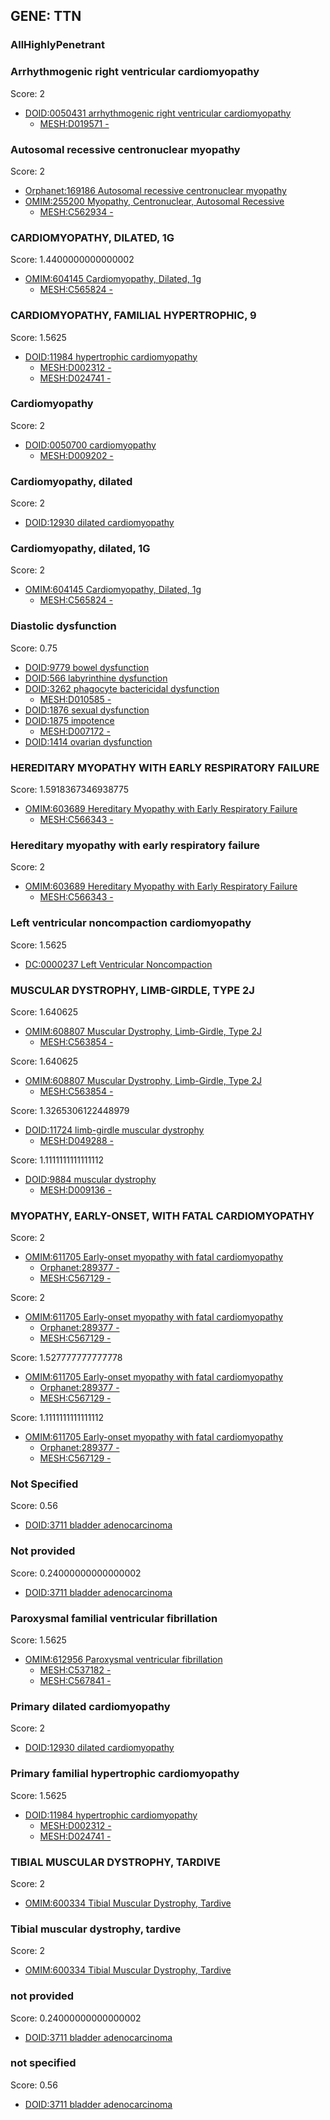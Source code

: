 
## GENE: TTN

### AllHighlyPenetrant

### Arrhythmogenic right ventricular cardiomyopathy

Score: 2

 * [DOID:0050431 arrhythmogenic right ventricular cardiomyopathy](http://beta.monarchinitiative.org/disease/DOID:0050431)
    * [MESH:D019571 -](http://beta.monarchinitiative.org/disease/MESH:D019571)

### Autosomal recessive centronuclear myopathy

Score: 2

 * [Orphanet:169186 Autosomal recessive centronuclear myopathy](http://beta.monarchinitiative.org/disease/Orphanet:169186)
 * [OMIM:255200 Myopathy, Centronuclear, Autosomal Recessive](http://beta.monarchinitiative.org/disease/OMIM:255200)
    * [MESH:C562934 -](http://beta.monarchinitiative.org/disease/MESH:C562934)

### CARDIOMYOPATHY, DILATED, 1G

Score: 1.4400000000000002

 * [OMIM:604145 Cardiomyopathy, Dilated, 1g](http://beta.monarchinitiative.org/disease/OMIM:604145)
    * [MESH:C565824 -](http://beta.monarchinitiative.org/disease/MESH:C565824)

### CARDIOMYOPATHY, FAMILIAL HYPERTROPHIC, 9

Score: 1.5625

 * [DOID:11984 hypertrophic cardiomyopathy](http://beta.monarchinitiative.org/disease/DOID:11984)
    * [MESH:D002312 -](http://beta.monarchinitiative.org/disease/MESH:D002312)
    * [MESH:D024741 -](http://beta.monarchinitiative.org/disease/MESH:D024741)

### Cardiomyopathy

Score: 2

 * [DOID:0050700 cardiomyopathy](http://beta.monarchinitiative.org/disease/DOID:0050700)
    * [MESH:D009202 -](http://beta.monarchinitiative.org/disease/MESH:D009202)

### Cardiomyopathy, dilated

Score: 2

 * [DOID:12930 dilated cardiomyopathy](http://beta.monarchinitiative.org/disease/DOID:12930)

### Cardiomyopathy, dilated, 1G

Score: 2

 * [OMIM:604145 Cardiomyopathy, Dilated, 1g](http://beta.monarchinitiative.org/disease/OMIM:604145)
    * [MESH:C565824 -](http://beta.monarchinitiative.org/disease/MESH:C565824)

### Diastolic dysfunction

Score: 0.75

 * [DOID:9779 bowel dysfunction](http://beta.monarchinitiative.org/disease/DOID:9779)
 * [DOID:566 labyrinthine dysfunction](http://beta.monarchinitiative.org/disease/DOID:566)
 * [DOID:3262 phagocyte bactericidal dysfunction](http://beta.monarchinitiative.org/disease/DOID:3262)
    * [MESH:D010585 -](http://beta.monarchinitiative.org/disease/MESH:D010585)
 * [DOID:1876 sexual dysfunction](http://beta.monarchinitiative.org/disease/DOID:1876)
 * [DOID:1875 impotence](http://beta.monarchinitiative.org/disease/DOID:1875)
    * [MESH:D007172 -](http://beta.monarchinitiative.org/disease/MESH:D007172)
 * [DOID:1414 ovarian dysfunction](http://beta.monarchinitiative.org/disease/DOID:1414)

### HEREDITARY MYOPATHY WITH EARLY RESPIRATORY FAILURE

Score: 1.5918367346938775

 * [OMIM:603689 Hereditary Myopathy with Early Respiratory Failure](http://beta.monarchinitiative.org/disease/OMIM:603689)
    * [MESH:C566343 -](http://beta.monarchinitiative.org/disease/MESH:C566343)

### Hereditary myopathy with early respiratory failure

Score: 2

 * [OMIM:603689 Hereditary Myopathy with Early Respiratory Failure](http://beta.monarchinitiative.org/disease/OMIM:603689)
    * [MESH:C566343 -](http://beta.monarchinitiative.org/disease/MESH:C566343)

### Left ventricular noncompaction cardiomyopathy

Score: 1.5625

 * [DC:0000237 Left Ventricular Noncompaction](http://beta.monarchinitiative.org/disease/DC:0000237)

### MUSCULAR DYSTROPHY, LIMB-GIRDLE, TYPE 2J

Score: 1.640625

 * [OMIM:608807 Muscular Dystrophy, Limb-Girdle, Type 2J](http://beta.monarchinitiative.org/disease/OMIM:608807)
    * [MESH:C563854 -](http://beta.monarchinitiative.org/disease/MESH:C563854)

Score: 1.640625

 * [OMIM:608807 Muscular Dystrophy, Limb-Girdle, Type 2J](http://beta.monarchinitiative.org/disease/OMIM:608807)
    * [MESH:C563854 -](http://beta.monarchinitiative.org/disease/MESH:C563854)

Score: 1.3265306122448979

 * [DOID:11724 limb-girdle muscular dystrophy](http://beta.monarchinitiative.org/disease/DOID:11724)
    * [MESH:D049288 -](http://beta.monarchinitiative.org/disease/MESH:D049288)

Score: 1.1111111111111112

 * [DOID:9884 muscular dystrophy](http://beta.monarchinitiative.org/disease/DOID:9884)
    * [MESH:D009136 -](http://beta.monarchinitiative.org/disease/MESH:D009136)

### MYOPATHY, EARLY-ONSET, WITH FATAL CARDIOMYOPATHY

Score: 2

 * [OMIM:611705 Early-onset myopathy with fatal cardiomyopathy](http://beta.monarchinitiative.org/disease/OMIM:611705)
    * [Orphanet:289377 -](http://beta.monarchinitiative.org/disease/Orphanet:289377)
    * [MESH:C567129 -](http://beta.monarchinitiative.org/disease/MESH:C567129)

Score: 2

 * [OMIM:611705 Early-onset myopathy with fatal cardiomyopathy](http://beta.monarchinitiative.org/disease/OMIM:611705)
    * [Orphanet:289377 -](http://beta.monarchinitiative.org/disease/Orphanet:289377)
    * [MESH:C567129 -](http://beta.monarchinitiative.org/disease/MESH:C567129)

Score: 1.527777777777778

 * [OMIM:611705 Early-onset myopathy with fatal cardiomyopathy](http://beta.monarchinitiative.org/disease/OMIM:611705)
    * [Orphanet:289377 -](http://beta.monarchinitiative.org/disease/Orphanet:289377)
    * [MESH:C567129 -](http://beta.monarchinitiative.org/disease/MESH:C567129)

Score: 1.1111111111111112

 * [OMIM:611705 Early-onset myopathy with fatal cardiomyopathy](http://beta.monarchinitiative.org/disease/OMIM:611705)
    * [Orphanet:289377 -](http://beta.monarchinitiative.org/disease/Orphanet:289377)
    * [MESH:C567129 -](http://beta.monarchinitiative.org/disease/MESH:C567129)

### Not Specified

Score: 0.56

 * [DOID:3711 bladder adenocarcinoma](http://beta.monarchinitiative.org/disease/DOID:3711)

### Not provided

Score: 0.24000000000000002

 * [DOID:3711 bladder adenocarcinoma](http://beta.monarchinitiative.org/disease/DOID:3711)

### Paroxysmal familial ventricular fibrillation

Score: 1.5625

 * [OMIM:612956 Paroxysmal ventricular fibrillation](http://beta.monarchinitiative.org/disease/OMIM:612956)
    * [MESH:C537182 -](http://beta.monarchinitiative.org/disease/MESH:C537182)
    * [MESH:C567841 -](http://beta.monarchinitiative.org/disease/MESH:C567841)

### Primary dilated cardiomyopathy

Score: 2

 * [DOID:12930 dilated cardiomyopathy](http://beta.monarchinitiative.org/disease/DOID:12930)

### Primary familial hypertrophic cardiomyopathy

Score: 1.5625

 * [DOID:11984 hypertrophic cardiomyopathy](http://beta.monarchinitiative.org/disease/DOID:11984)
    * [MESH:D002312 -](http://beta.monarchinitiative.org/disease/MESH:D002312)
    * [MESH:D024741 -](http://beta.monarchinitiative.org/disease/MESH:D024741)

### TIBIAL MUSCULAR DYSTROPHY, TARDIVE

Score: 2

 * [OMIM:600334 Tibial Muscular Dystrophy, Tardive](http://beta.monarchinitiative.org/disease/OMIM:600334)

### Tibial muscular dystrophy, tardive

Score: 2

 * [OMIM:600334 Tibial Muscular Dystrophy, Tardive](http://beta.monarchinitiative.org/disease/OMIM:600334)

### not provided

Score: 0.24000000000000002

 * [DOID:3711 bladder adenocarcinoma](http://beta.monarchinitiative.org/disease/DOID:3711)

### not specified

Score: 0.56

 * [DOID:3711 bladder adenocarcinoma](http://beta.monarchinitiative.org/disease/DOID:3711)
